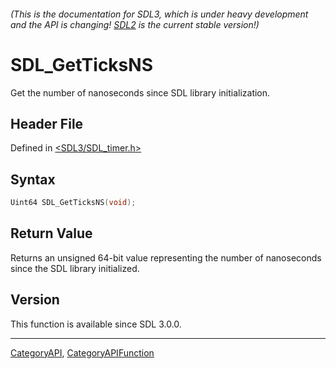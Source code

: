 ###### (This is the documentation for SDL3, which is under heavy development and the API is changing! [SDL2](https://wiki.libsdl.org/SDL2/) is the current stable version!)
# SDL_GetTicksNS

Get the number of nanoseconds since SDL library initialization.

## Header File

Defined in [<SDL3/SDL_timer.h>](https://github.com/libsdl-org/SDL/blob/main/include/SDL3/SDL_timer.h)

## Syntax

```c
Uint64 SDL_GetTicksNS(void);

```

## Return Value

Returns an unsigned 64-bit value representing the number of nanoseconds
since the SDL library initialized.

## Version

This function is available since SDL 3.0.0.

----
[CategoryAPI](CategoryAPI), [CategoryAPIFunction](CategoryAPIFunction)

